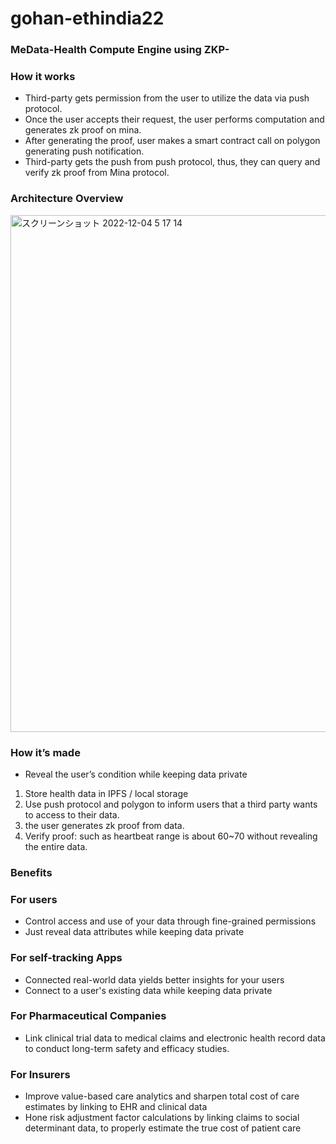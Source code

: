 # gohan-ethindia22

### MeData-Health Compute Engine using ZKP-

### How it works

- Third-party gets permission from the user to utilize the data via push protocol.
- Once the user accepts their request, the user performs computation and generates zk proof on mina.
- After generating the proof, user makes a smart contract call on polygon generating push notification.
- Third-party gets the push from push protocol, thus, they can query and verify zk proof from Mina protocol.

### Architecture Overview

<img width="827" alt="スクリーンショット 2022-12-04 5 17 14" src="https://user-images.githubusercontent.com/117018140/205467565-aa8271c4-72ab-4edb-8dd6-f798cfa59091.png">

### How it’s made
-  Reveal the user’s condition while keeping data private
1. Store health data in IPFS / local storage
2. Use push protocol and polygon to inform users that a third party wants to access to their data.
3. the user generates zk proof from data.
4. Verify proof: such as heartbeat range is about 60~70 without revealing the entire data.

### Benefits

### For users

- Control access and use of your data through fine-grained permissions
- Just reveal data attributes while keeping data private

### For self-tracking Apps

- Connected real-world data yields better insights for your users
- Connect to a user's existing data while keeping data private

### For Pharmaceutical Companies

- Link clinical trial data to medical claims and electronic health record data to conduct long-term safety and efficacy studies.

### For Insurers

- Improve value-based care analytics and sharpen total cost of care estimates by linking to EHR and clinical data
- Hone risk adjustment factor calculations by linking claims to social determinant data, to properly estimate the true cost of patient care
